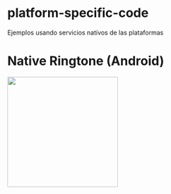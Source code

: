 # platform-specific-code
Ejemplos usando servicios nativos de las plataformas


# Native Ringtone (Android)


<img width="250" src="https://user-images.githubusercontent.com/46093689/235404572-947b779d-55d4-47f8-8b59-c763b7740a87.png" />

